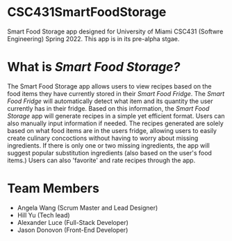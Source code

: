 # CSC431SmartFoodStorage

  Smart Food Storage app designed for University of Miami CSC431 (Softwre Engineering) Spring 2022. This app is in its pre-alpha stgae. 
  
  # What is *Smart Food Storage?* 
  
  The Smart Food Storage app allows users to view recipes based on the food items they have currently stored in their *Smart Food Fridge*. The *Smart Food Fridge* will automatically detect what item and its quantity the user currently has in their fridge. Based on this information, the *Smart Food Storage* app will generate recipes in a simple yet efficient format. Users can also manually input information if needed. 
The recipes generated are solely based on what food items are in the users fridge, allowing users to easily create culinary concoctions without having to worry about missing ingredients. If there is only one or two missing ingredients, the app will suggest popular substitution ingredients (also based on the user's food items.) Users can also 'favorite' and rate recipes through the app. 

# Team Members

- Angela Wang (Scrum Master and Lead Designer) 
- Hill Yu (Tech lead) 
- Alexander Luce (Full-Stack Developer)
- Jason Donovon (Front-End Developer) 


